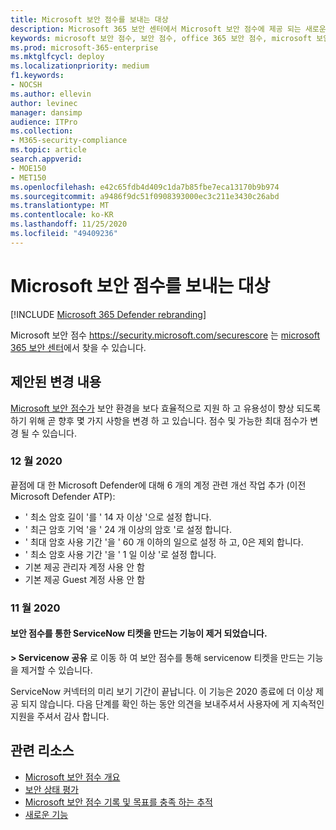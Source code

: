 ```yaml
---
title: Microsoft 보안 점수를 보내는 대상
description: Microsoft 365 보안 센터에서 Microsoft 보안 점수에 제공 되는 새로운 변경 사항에 대해 설명 합니다.
keywords: microsoft 보안 점수, 보안 점수, office 365 보안 점수, microsoft 보안 점수, microsoft 365 보안 센터, 개선 작업
ms.prod: microsoft-365-enterprise
ms.mktglfcycl: deploy
ms.localizationpriority: medium
f1.keywords:
- NOCSH
ms.author: ellevin
author: levinec
manager: dansimp
audience: ITPro
ms.collection:
- M365-security-compliance
ms.topic: article
search.appverid:
- MOE150
- MET150
ms.openlocfilehash: e42c65fdb4d409c1da7b85fbe7eca13170b9b974
ms.sourcegitcommit: a9486f9dc51f0908393000ec3c211e3430c26abd
ms.translationtype: MT
ms.contentlocale: ko-KR
ms.lasthandoff: 11/25/2020
ms.locfileid: "49409236"
---
```

# <a name="whats-coming-to-microsoft-secure-score"></a>Microsoft 보안 점수를 보내는 대상

[!INCLUDE [Microsoft 365 Defender rebranding](../includes/microsoft-defender.md)]

Microsoft 보안 점수 https://security.microsoft.com/securescore 는 [microsoft 365 보안 센터](overview-security-center.md)에서 찾을 수 있습니다.

## <a name="proposed-changes"></a>제안된 변경 내용

[Microsoft 보안 점수가](microsoft-secure-score.md) 보안 환경을 보다 효율적으로 지원 하 고 유용성이 향상 되도록 하기 위해 곧 향후 몇 가지 사항을 변경 하 고 있습니다. 점수 및 가능한 최대 점수가 변경 될 수 있습니다.

### <a name="december-2020"></a>12 월 2020

끝점에 대 한 Microsoft Defender에 대해 6 개의 계정 관련 개선 작업 추가 (이전 Microsoft Defender ATP):

- ' 최소 암호 길이 '를 ' 14 자 이상 '으로 설정 합니다.
- ' 최근 암호 기억 '을 ' 24 개 이상의 암호 '로 설정 합니다.
- ' 최대 암호 사용 기간 '을 ' 60 개 이하의 일으로 설정 하 고, 0은 제외 합니다.
- ' 최소 암호 사용 기간 '을 ' 1 일 이상 '로 설정 합니다.
- 기본 제공 관리자 계정 사용 안 함
- 기본 제공 Guest 계정 사용 안 함

### <a name="november-2020"></a>11 월 2020

#### <a name="removing-the-ability-to-create-servicenow-tickets-through-secure-score"></a>보안 점수를 통한 ServiceNow 티켓을 만드는 기능이 제거 되었습니다. 

**> Servicenow 공유** 로 이동 하 여 보안 점수를 통해 servicenow 티켓을 만드는 기능을 제거할 수 있습니다.

ServiceNow 커넥터의 미리 보기 기간이 끝납니다. 이 기능은 2020 종료에 더 이상 제공 되지 않습니다. 다음 단계를 확인 하는 동안 의견을 보내주셔서 사용자에 게 지속적인 지원을 주셔서 감사 합니다.

## <a name="related-resources"></a>관련 리소스

- [Microsoft 보안 점수 개요](microsoft-secure-score.md)
- [보안 상태 평가](microsoft-secure-score-improvement-actions.md)
- [Microsoft 보안 점수 기록 및 목표를 충족 하는 추적](microsoft-secure-score-history-metrics-trends.md)
- [새로운 기능](microsoft-secure-score-whats-new.md)
